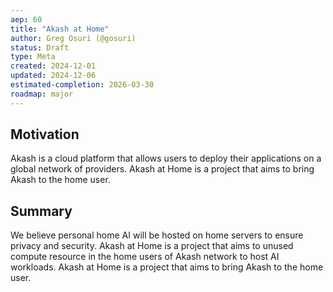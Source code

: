 ```yaml
---
aep: 60
title: "Akash at Home"
author: Greg Osuri (@gosuri)
status: Draft
type: Meta
created: 2024-12-01
updated: 2024-12-06
estimated-completion: 2026-03-30
roadmap: major
---
```


## Motivation

Akash is a cloud platform that allows users to deploy their applications on a global network of providers. Akash at Home is a project that aims to bring Akash to the home user.

## Summary

We believe personal home AI will be hosted on home servers to ensure privacy and security. Akash at Home is a project that aims to unused compute resource in the home users of Akash network to host AI workloads. Akash at Home is a project that aims to bring Akash to the home user. 
